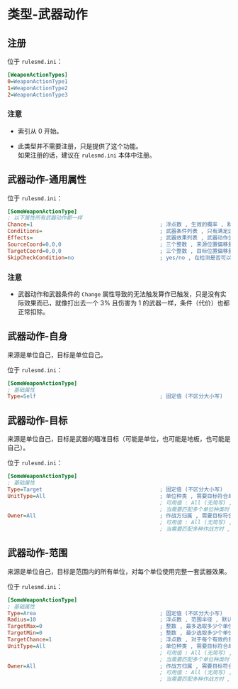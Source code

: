 # 类型-武器动作

## 注册

位于 `rulesmd.ini`：

```ini
[WeaponActionTypes]
0=WeaponActionType1
1=WeaponActionType2
2=WeaponActionType3
```

### 注意

* 索引从 0 开始。

* 此类型并不需要注册，只是提供了这个功能。  
如果注册的话，建议在 `rulesmd.ini` 本体中注册。



## 武器动作-通用属性

位于 `rulesmd.ini`：

```ini
[SomeWeaponActionType]
; 以下属性所有武器动作都一样
Chance=1                                        ; 浮点数 , 生效的概率 , 默认值是 1
Conditions=                                     ; 武器条件列表 , 只有满足这些条件 , 此武器动作才会生效 , 按照列表顺序处理 , 默认值是 空
Effects=                                        ; 武器效果列表 , 武器动作生效时会同时应用这些效果 , 按照列表顺序处理 , 默认值是 空
SourceCoord=0,0,0                               ; 三个整数 , 来源位置偏移量 (顺序和数值比例同 FLH , 可以照抄) , 默认值是 0,0,0 , 单位 : 格点
TargetCoord=0,0,0                               ; 三个整数 , 目标位置偏移量 (顺序和数值比例同 FLH , 可以照抄) , 默认值是 0,0,0 , 单位 : 格点
SkipCheckCondition=no                           ; yes/no , 在检测是否可以触发武器动作时 (索敌时) 是否跳过检测武器条件 , 跳过后视为始终可以触发这个武器动作 , 默认值是 no
```

### 注意

* 武器动作和武器条件的 `Change` 属性导致的无法触发算作已触发，只是没有实际效果而已，就像打出去一个 3% 且伤害为 1 的武器一样，条件（代价）也都正常扣除。



## 武器动作-自身

来源是单位自己，目标是单位自己。

位于 `rulesmd.ini`：

```ini
[SomeWeaponActionType]
; 基础属性
Type=Self                                       ; 固定值 (不区分大小写)
```



## 武器动作-目标

来源是单位自己，目标是武器的瞄准目标（可能是单位，也可能是地板，也可能是自己）。

位于 `rulesmd.ini`：

```ini
[SomeWeaponActionType]
; 基础属性
Type=Target                                     ; 固定值 (不区分大小写)
UnitType=All                                    ; 单位种类 , 需要目标符合单位种类
                                                ; 可用值 : All (无简写) , Building | B , Infantry | I , Unit | U , Aircraft | A , 默认值是 All (不区分大小写)
                                                ; 当需要匹配多个单位种类时 , 多个值之间使用 "," 符号连接即可 , 栗如同时匹配建筑和载具 : Building,Unit 或 B,U (简写可以混用 , 不要有空格)
Owner=All                                       ; 作战方归属 , 需要目标符合作战方归属
                                                ; 可用值 : All (无简写) , Self | S , Allies | A , Enemies | E , Neutral | N , 默认值是 All (不区分大小写)
                                                ; 当需要匹配多种作战方时 , 多个值之间使用 "," 符号连接即可 , 栗如同时匹配己方和敌方 : Self,Enemies 或 S,E (简写可以混用 , 不要有空格)
```



## 武器动作-范围

来源是单位自己，目标是范围内的所有单位，对每个单位使用完整一套武器效果。

位于 `rulesmd.ini`：

```ini
[SomeWeaponActionType]
; 基础属性
Type=Area                                       ; 固定值 (不区分大小写)
Radius=10                                       ; 浮点数 , 范围半径 , 默认值是 10.0 , 单位 : 格子
TargetMax=0                                     ; 整数 , 最多选取多少个单位 , 负数和 0 = 不限 , 默认值是 0
TargetMin=0                                     ; 整数 , 最少选取多少个单位 , 最多和最小不一致时随机选取区间内数量的单位作为目标 , 负数和 0 = 全部 , 默认值是 0
TargetChance=1                                  ; 浮点数 , 对于每个有效的目标 , 有多少的概率向其应用武器效果 , 默认值是 1
UnitType=All                                    ; 单位种类 , 需要目标符合单位种类
                                                ; 可用值 : All (无简写) , Building | B , Infantry | I , Unit | U , Aircraft | A , 默认值是 All (不区分大小写)
                                                ; 当需要匹配多个单位种类时 , 多个值之间使用 "," 符号连接即可 , 栗如同时匹配建筑和载具 : Building,Unit 或 B,U (简写可以混用 , 不要有空格)
Owner=All                                       ; 作战方归属 , 需要目标符合作战方归属
                                                ; 可用值 : All (无简写) , Self | S , Allies | A , Enemies | E , Neutral | N , 默认值是 All (不区分大小写)
                                                ; 当需要匹配多种作战方时 , 多个值之间使用 "," 符号连接即可 , 栗如同时匹配己方和敌方 : Self,Enemies 或 S,E (简写可以混用 , 不要有空格)
```